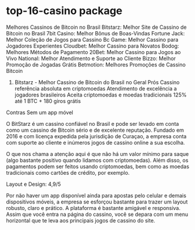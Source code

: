 # top-16-casino package

Melhores Cassinos de Bitcoin no Brasil
Bitstarz: Melhor Site de Cassino de Bitcoin no Brasil
7bit Casino: Melhor Bônus de Boas-Vindas
Fortune Jack: Melhor Coleção de Jogos para Cassino
Bc Game: Melhor Cassino para Jogadores Experientes
Cloudbet: Melhor Cassino para Novatos
Bodog: Melhores Métodos de Pagamento
20Bet: Melhor Cassino para Jogos ao Vivo
National: Melhor Atendimento e Suporte ao Cliente
Bizzo: Melhor Promoção de Jogadas Grátis
Betmotion: Melhores Promoções de Cassino Bitcoin
1. Bitstarz - Melhor Cassino de Bitcoin do Brasil no Geral
Prós
Cassino referência absoluta em criptomoedas
Atendimento de excelência a jogadores brasileiros
Aceita criptomoedas e moedas tradicionais
125% até 1 BTC + 180 giros grátis

Contras
Sem um app móvel

O BitStarz é um cassino confiável no Brasil e pode ser levado em conta como um cassino de Bitcoin sério e de excelente reputação. Fundado em 2016 e com licença expedida pela jurisdição de Curaçao, a empresa conta com suporte ao cliente e inúmeros jogos de cassino online a sua escolha.

O que nos chama a atenção aqui é que não há um valor mínimo para saque (algo bastante positivo quando lidamos com criptomoedas). Além disso, os pagamentos podem ser feitos usando criptomoedas, bem como as moedas tradicionais como cartões de crédito, por exemplo.

 Layout e Design: 4,9/5

Por não haver um app disponível ainda para apostas pelo celular e demais dispositivos móveis, a empresa se esforçou bastante para trazer um layout robusto, claro e prático. A plataforma é bastante amigável e responsiva. Assim que você entra na página do cassino, você se depara com um menu horizontal que te leva aos principais jogos de cassino do site.
